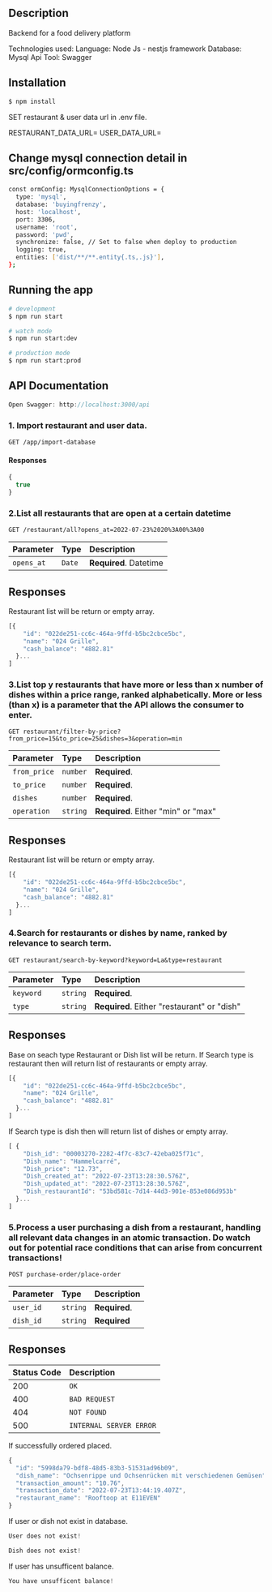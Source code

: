 ## Description

Backend for a food delivery platform

Technologies used: 
Language: Node Js - nestjs framework
Database: Mysql 
Api Tool: Swagger

## Installation

```bash
$ npm install
```

SET restaurant & user data url in .env file.

RESTAURANT_DATA_URL=
USER_DATA_URL=

## Change mysql connection detail in src/config/ormconfig.ts

```bash
const ormConfig: MysqlConnectionOptions = {
  type: 'mysql',
  database: 'buyingfrenzy',
  host: 'localhost',
  port: 3306,
  username: 'root',
  password: 'pwd',
  synchronize: false, // Set to false when deploy to production
  logging: true,
  entities: ['dist/**/**.entity{.ts,.js}'],
};
```
## Running the app

```bash
# development
$ npm run start

# watch mode
$ npm run start:dev

# production mode
$ npm run start:prod
```
## API Documentation
```javascript
Open Swagger: http://localhost:3000/api
```
### 1. Import restaurant and user data.
  ```http
GET /app/import-database
```
#### Responses
```javascript
{
  true
}
```
### 2.List all restaurants that are open at a certain datetime
```http
GET /restaurant/all?opens_at=2022-07-23%2020%3A00%3A00
```

| Parameter | Type | Description |
| :--- | :--- | :--- |
| `opens_at` | `Date` | **Required**. Datetime |

## Responses
Restaurant list will be return or empty array.
```javascript
[{
    "id": "022de251-cc6c-464a-9ffd-b5bc2cbce5bc",
    "name": "024 Grille",
    "cash_balance": "4882.81"
  }...
]
```

### 3.List top y restaurants that have more or less than x number of dishes within a price range, ranked alphabetically. More or less (than x) is a parameter that the API allows the consumer to enter.

```http
GET restaurant/filter-by-price?from_price=15&to_price=25&dishes=3&operation=min
```

| Parameter | Type | Description |
| :--- | :--- | :--- |
| `from_price` | `number` | **Required**. |
| `to_price` | `number` | **Required**. |
| `dishes` | `number` | **Required**. |
| `operation` | `string` | **Required**. Either "min" or "max" |
## Responses
Restaurant list will be return or empty array.
```javascript
[{
    "id": "022de251-cc6c-464a-9ffd-b5bc2cbce5bc",
    "name": "024 Grille",
    "cash_balance": "4882.81"
  }...
]
```

### 4.Search for restaurants or dishes by name, ranked by relevance to search term.

```http
GET restaurant/search-by-keyword?keyword=La&type=restaurant
```

| Parameter | Type | Description |
| :--- | :--- | :--- |
| `keyword` | `string` | **Required**. |
| `type` | `string` | **Required**. Either "restaurant" or "dish" |
## Responses

Base on seach type Restaurant or Dish list will be return.
If Search type is restaurant then will return list of restaurants or empty array.
```javascript
[{
    "id": "022de251-cc6c-464a-9ffd-b5bc2cbce5bc",
    "name": "024 Grille",
    "cash_balance": "4882.81"
  }...
]
```

If Search type is dish then will return list of dishes or empty array.
```javascript
[ {
    "Dish_id": "00003270-2282-4f7c-83c7-42eba025f71c",
    "Dish_name": "Hammelcarré",
    "Dish_price": "12.73",
    "Dish_created_at": "2022-07-23T13:28:30.576Z",
    "Dish_updated_at": "2022-07-23T13:28:30.576Z",
    "Dish_restaurantId": "53bd581c-7d14-44d3-901e-853e086d953b"
  }...
]
```

### 5.Process a user purchasing a dish from a restaurant, handling all relevant data changes in an atomic transaction. Do watch out for potential race conditions that can arise from concurrent transactions!

```http
POST purchase-order/place-order
```

| Parameter | Type | Description |
| :--- | :--- | :--- |
| `user_id` | `string` | **Required**. |
| `dish_id` | `string` | **Required** |
## Responses

| Status Code | Description |
| :--- | :--- |
| 200 | `OK` |
| 400 | `BAD REQUEST` |
| 404 | `NOT FOUND` |
| 500 | `INTERNAL SERVER ERROR` |

If successfully ordered placed.
```javascript
{
  "id": "5998da79-bdf8-48d5-83b3-51531ad96b09",
  "dish_name": "Ochsenrippe und Ochsenrücken mit verschiedenen Gemüsen",
  "transaction_amount": "10.76",
  "transaction_date": "2022-07-23T13:44:19.407Z",
  "restaurant_name": "Rooftoop at E11EVEN"
}
```

If user or dish not exist in database.
```javascript
User does not exist!
```

```javascript
Dish does not exist!
```

If user has unsufficent balance.
```javascript
You have unsufficent balance!
```